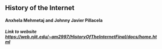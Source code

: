 ## History of the Internet
#### Anxhela Mehmetaj and Johnny Javier Pillacela
##### Link to website https://web.njit.edu/~am2997/HistoryOfTheInternetFinal/docs/home.html